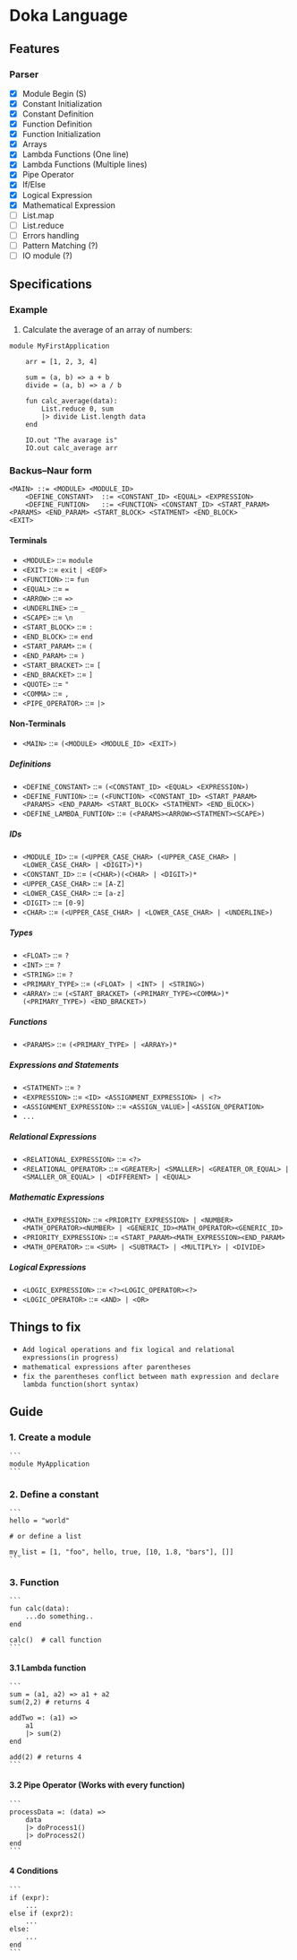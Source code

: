 # Doka Language


## Features

### Parser
- [x] Module Begin (S)
- [x] Constant Initialization
- [x] Constant Definition
- [x] Function Definition
- [x] Function Initialization
- [x] Arrays
- [x] Lambda Functions (One line)
- [x] Lambda Functions (Multiple lines)
- [x] Pipe Operator
- [x] If/Else
- [x] Logical Expression
- [x] Mathematical Expression
- [ ] List.map
- [ ] List.reduce
- [ ] Errors handling
- [ ] Pattern Matching (?)
- [ ] IO module (?)
 
## Specifications


### Example

1. Calculate the average of an array of numbers:

```
module MyFirstApplication

    arr = [1, 2, 3, 4]

    sum = (a, b) => a + b
    divide = (a, b) => a / b

    fun calc_average(data):
        List.reduce 0, sum 
        |> divide List.length data
    end     
    
    IO.out "The avarage is"
    IO.out calc_average arr
```

### Backus–Naur form

```
<MAIN> ::= <MODULE> <MODULE_ID>
    <DEFINE_CONSTANT>  ::= <CONSTANT_ID> <EQUAL> <EXPRESSION>
    <DEFINE_FUNTION>   ::= <FUNCTION> <CONSTANT_ID> <START_PARAM> <PARAMS> <END_PARAM> <START_BLOCK> <STATMENT> <END_BLOCK>
<EXIT>
```

#### Terminals
- `<MODULE>`        ::= `module`
- `<EXIT>`          ::= `exit` `| <EOF>`
- `<FUNCTION>`      ::= `fun`
- `<EQUAL>`         ::= `=`
- `<ARROW>`         ::= `=>`
- `<UNDERLINE>`     ::= `_`
- `<SCAPE>`         ::= `\n`
- `<START_BLOCK>`   ::= `:`
- `<END_BLOCK>`     ::= `end`
- `<START_PARAM>`   ::= `(`
- `<END_PARAM>`     ::= `)`
- `<START_BRACKET>` ::= `[`
- `<END_BRACKET>`   ::= `]`
- `<QUOTE>`         ::= `"`
- `<COMMA>`         ::= `,`
- `<PIPE_OPERATOR>` ::= `|>`

#### Non-Terminals
- `<MAIN>`                  ::= `(<MODULE> <MODULE_ID> <EXIT>)`
 
##### Definitions
- `<DEFINE_CONSTANT>`       ::= `(<CONSTANT_ID> <EQUAL> <EXPRESSION>)`
- `<DEFINE_FUNTION>`        ::= `(<FUNCTION> <CONSTANT_ID> <START_PARAM> <PARAMS> <END_PARAM> <START_BLOCK> <STATMENT> <END_BLOCK>)`
- `<DEFINE_LAMBDA_FUNTION>` ::= `(<PARAMS><ARROW><STATMENT><SCAPE>)`

##### IDs
- `<MODULE_ID>`         ::= `(<UPPER_CASE_CHAR> (<UPPER_CASE_CHAR> | <LOWER_CASE_CHAR> | <DIGIT>)*)`
- `<CONSTANT_ID>`       ::= `(<CHAR>)(<CHAR> | <DIGIT>)*`
- `<UPPER_CASE_CHAR>`   ::= `[A-Z]`
- `<LOWER_CASE_CHAR>`   ::= `[a-z]`
- `<DIGIT>`             ::= `[0-9]`
- `<CHAR>`              ::= `(<UPPER_CASE_CHAR> | <LOWER_CASE_CHAR> | <UNDERLINE>)`

##### Types
- `<FLOAT>`             ::= `?`
- `<INT>`               ::= `?`
- `<STRING>`            ::= `?`
- `<PRIMARY_TYPE>`      ::= `(<FLOAT> | <INT> | <STRING>)` 
- `<ARRAY>`             ::= `(<START_BRACKET> (<PRIMARY_TYPE><COMMA>)* (<PRIMARY_TYPE>) <END_BRACKET>)`

##### Functions
- `<PARAMS>`            ::= `(<PRIMARY_TYPE> | <ARRAY>)*`

##### Expressions and Statements
- `<STATMENT>`   ::= `?`
- `<EXPRESSION>` ::= `<ID> <ASSIGNMENT_EXPRESSION> | <?>`
- `<ASSIGNMENT_EXPRESSION>` ::= `<ASSIGN_VALUE>` | `<ASSIGN_OPERATION>`
- `...`

##### Relational Expressions
- `<RELATIONAL_EXPRESSION>` ::= `<?>`
- `<RELATIONAL_OPERATOR>` ::= `<GREATER>| <SMALLER>| <GREATER_OR_EQUAL> | <SMALLER_OR_EQUAL> | <DIFFERENT> | <EQUAL>`

##### Mathematic Expressions
- `<MATH_EXPRESSION>` ::= `<PRIORITY_EXPRESSION> | <NUMBER><MATH_OPERATOR><NUMBER> | <GENERIC_ID><MATH_OPERATOR><GENERIC_ID>`
- `<PRIORITY_EXPRESSION>` ::= `<START_PARAM><MATH_EXPRESSION><END_PARAM>`
- `<MATH_OPERATOR>` ::= `<SUM> | <SUBTRACT> | <MULTIPLY> | <DIVIDE>`

##### Logical Expressions
- `<LOGIC_EXPRESSION>` ::= `<?><LOGIC_OPERATOR><?>`
- `<LOGIC_OPERATOR>` ::= `<AND> | <OR>`

## Things to fix
- `Add logical operations and fix logical and relational expressions(in progress)`
- `mathematical expressions after parentheses`
- `fix the parentheses conflict between math expression and declare lambda function(short syntax)`

## Guide

### 1. Create a module
    ```
    module MyApplication
    ```
   
### 2. Define a constant
    ```
    hello = "world"
   
    # or define a list

    my_list = [1, "foo", hello, true, [10, 1.8, "bars"], []]
    ```

### 3.  Function
    ```
    fun calc(data):
        ...do something..
    end 
   
    calc()  # call function
    ```
   
#### 3.1 Lambda function
    ```
    sum = (a1, a2) => a1 + a2
    sum(2,2) # returns 4    
   
    addTwo =: (a1) => 
        a1
        |> sum(2)
    end

    add(2) # returns 4
    ```

#### 3.2 Pipe Operator (Works with every function)
    ```
    processData =: (data) => 
        data
        |> doProcess1()
        |> doProcess2()
    end
    ```

#### 4 Conditions

    ```
    if (expr):
        ...
    else if (expr2):
        ...
    else:
        ...
    end
    ```

